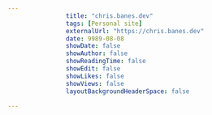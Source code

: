 ---
                title: "chris.banes.dev"
                tags: [Personal site]
                externalUrl: "https://chris.banes.dev"
                date: 9989-08-08
                showDate: false
                showAuthor: false
                showReadingTime: false
                showEdit: false
                showLikes: false
                showViews: false
                layoutBackgroundHeaderSpace: false
                ---

